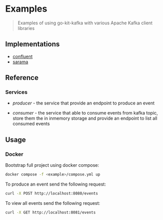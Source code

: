 # Examples

> Examples of using go-kit-kafka with various Apache Kafka client libraries

## Implementations

- [confluent](confluent)
- [sarama](sarama)

## Reference

### Services

- _producer_ - the service that provide an endpoint to produce an event

- _consumer_ - the service that able to consume events from kafka topic, store them the in inmemory storage and provide
  an endpoint to list all consumed events

## Usage

### Docker

Bootstrap full project using docker compose:

```bash
docker compose -f <example>/compose.yml up
```

To produce an event send the following request:

```bash
curl -X POST http://localhost:8080/events

```

To view all events send the following request:

```bash
curl -X GET http://localhost:8081/events

```
